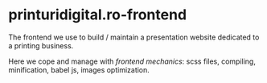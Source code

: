 # printuridigital.ro-frontend
The frontend we use to build / maintain a presentation website dedicated to a printing business.

Here we cope and manage with *frontend mechanics*: scss files, compiling, minification, babel js, images optimization. 
